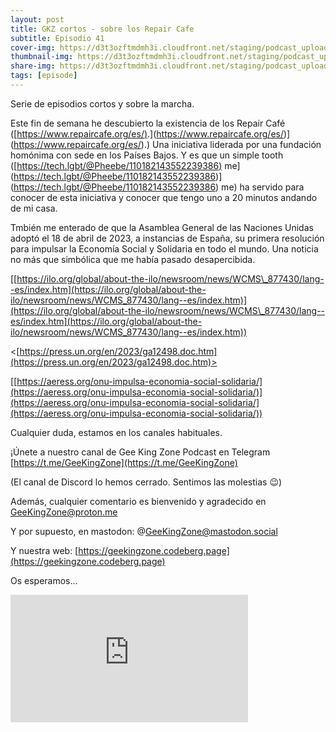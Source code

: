 ```yaml
---
layout: post
title: GKZ cortos - sobre los Repair Cafe
subtitle: Episodio 41
cover-img: https://d3t3ozftmdmh3i.cloudfront.net/staging/podcast_uploaded_episode/14743809/14743809-1691157234739-258aa4d8814ed.jpg
thumbnail-img: https://d3t3ozftmdmh3i.cloudfront.net/staging/podcast_uploaded_episode/14743809/14743809-1691157234739-258aa4d8814ed.jpg
share-img: https://d3t3ozftmdmh3i.cloudfront.net/staging/podcast_uploaded_episode/14743809/14743809-1691157234739-258aa4d8814ed.jpg
tags: [episode]
---
```


Serie de episodios cortos y sobre la marcha.

  

Este fin de semana he descubierto la existencia de los Repair Café ([⁠[https://www.repaircafe.org/es/)⁠](https://www.repaircafe.org/es/).](https://www.repaircafe.org/es/)⁠](https://www.repaircafe.org/es/).) Una iniciativa liderada por una fundación homónima con sede en los Países Bajos. Y es que un simple tooth ([⁠[https://tech.lgbt/@Pheebe/110182143552239386)⁠](https://tech.lgbt/@Pheebe/110182143552239386)&nbsp;me](https://tech.lgbt/@Pheebe/110182143552239386)⁠](https://tech.lgbt/@Pheebe/110182143552239386)&nbsp;me) ha servido para conocer de esta iniciativa y conocer que tengo uno a 20 minutos andando de mi casa.

  

Tmbién me enterado de que la Asamblea General de las Naciones Unidas adoptó el 18 de abril de 2023, a instancias de España, su primera resolución para impulsar la Economía Social y Solidaria en todo el mundo. Una noticia no más que simbólica que me había pasado desapercibida.

[[https://ilo.org/global/about-the-ilo/newsroom/news/WCMS\_877430/lang--es/index.htm](https://ilo.org/global/about-the-ilo/newsroom/news/WCMS_877430/lang--es/index.htm)](https://ilo.org/global/about-the-ilo/newsroom/news/WCMS\_877430/lang--es/index.htm](https://ilo.org/global/about-the-ilo/newsroom/news/WCMS_877430/lang--es/index.htm))

<[https://press.un.org/en/2023/ga12498.doc.htm](https://press.un.org/en/2023/ga12498.doc.htm)>

[⁠[https://aeress.org/onu-impulsa-economia-social-solidaria/⁠](https://aeress.org/onu-impulsa-economia-social-solidaria/)](https://aeress.org/onu-impulsa-economia-social-solidaria/⁠](https://aeress.org/onu-impulsa-economia-social-solidaria/))

  

Cualquier duda, estamos en los canales habituales.

¡Únete a nuestro canal de Gee King Zone Podcast en Telegram [https://t.me/GeeKingZone](https://t.me/GeeKingZone)

(El canal de Discord lo hemos cerrado. Sentimos las molestias 😉)

Además, cualquier comentario es bienvenido y agradecido en GeeKingZone@proton.me&nbsp;

Y por supuesto, en mastodon: @GeeKingZone@mastodon.social&nbsp;

Y nuestra web: [https://geekingzone.codeberg.page](https://geekingzone.codeberg.page)

Os esperamos...
<iframe src='https://podcasters.spotify.com/pod/show/geekingzone/embed/episodes/GKZ-cortos---sobre-los-Repair-Caf-e22v42f' height='204px' width='380px' frameborder='0' scrolling='no'></iframe>